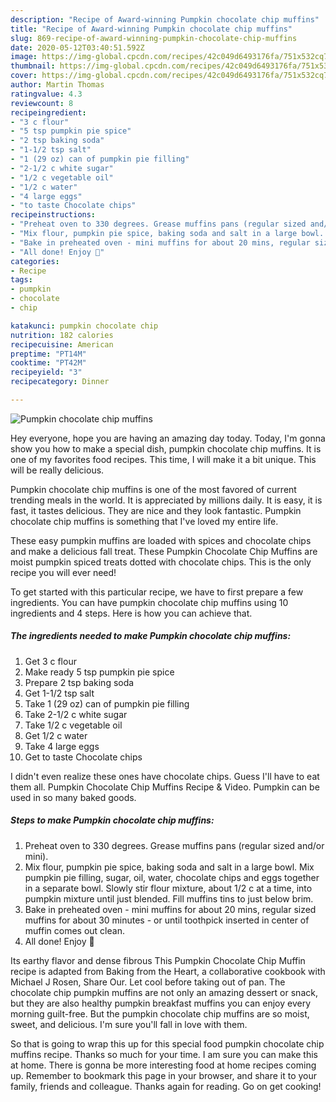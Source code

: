 ```yaml
---
description: "Recipe of Award-winning Pumpkin chocolate chip muffins"
title: "Recipe of Award-winning Pumpkin chocolate chip muffins"
slug: 869-recipe-of-award-winning-pumpkin-chocolate-chip-muffins
date: 2020-05-12T03:40:51.592Z
image: https://img-global.cpcdn.com/recipes/42c049d6493176fa/751x532cq70/pumpkin-chocolate-chip-muffins-recipe-main-photo.jpg
thumbnail: https://img-global.cpcdn.com/recipes/42c049d6493176fa/751x532cq70/pumpkin-chocolate-chip-muffins-recipe-main-photo.jpg
cover: https://img-global.cpcdn.com/recipes/42c049d6493176fa/751x532cq70/pumpkin-chocolate-chip-muffins-recipe-main-photo.jpg
author: Martin Thomas
ratingvalue: 4.3
reviewcount: 8
recipeingredient:
- "3 c flour"
- "5 tsp pumpkin pie spice"
- "2 tsp baking soda"
- "1-1/2 tsp salt"
- "1 (29 oz) can of pumpkin pie filling"
- "2-1/2 c white sugar"
- "1/2 c vegetable oil"
- "1/2 c water"
- "4 large eggs"
- "to taste Chocolate chips"
recipeinstructions:
- "Preheat oven to 330 degrees. Grease muffins pans (regular sized and/or mini)."
- "Mix flour, pumpkin pie spice, baking soda and salt in a large bowl. Mix pumpkin pie filling, sugar, oil, water, chocolate chips and eggs together in a separate bowl. Slowly stir flour mixture, about 1/2 c at a time, into pumpkin mixture until just blended. Fill muffins tins to just below brim."
- "Bake in preheated oven - mini muffins for about 20 mins, regular sized muffins for about 30 minutes - or until toothpick inserted in center of muffin comes out clean."
- "All done! Enjoy 🙂"
categories:
- Recipe
tags:
- pumpkin
- chocolate
- chip

katakunci: pumpkin chocolate chip 
nutrition: 182 calories
recipecuisine: American
preptime: "PT14M"
cooktime: "PT42M"
recipeyield: "3"
recipecategory: Dinner

---
```



![Pumpkin chocolate chip muffins](https://img-global.cpcdn.com/recipes/42c049d6493176fa/751x532cq70/pumpkin-chocolate-chip-muffins-recipe-main-photo.jpg)

Hey everyone, hope you are having an amazing day today. Today, I'm gonna show you how to make a special dish, pumpkin chocolate chip muffins. It is one of my favorites food recipes. This time, I will make it a bit unique. This will be really delicious.

Pumpkin chocolate chip muffins is one of the most favored of current trending meals in the world. It is appreciated by millions daily. It is easy, it is fast, it tastes delicious. They are nice and they look fantastic. Pumpkin chocolate chip muffins is something that I've loved my entire life.

These easy pumpkin muffins are loaded with spices and chocolate chips and make a delicious fall treat. These Pumpkin Chocolate Chip Muffins are moist pumpkin spiced treats dotted with chocolate chips. This is the only recipe you will ever need!


To get started with this particular recipe, we have to first prepare a few ingredients. You can have pumpkin chocolate chip muffins using 10 ingredients and 4 steps. Here is how you can achieve that.

<!--inarticleads1-->

##### The ingredients needed to make Pumpkin chocolate chip muffins:

1. Get 3 c flour
1. Make ready 5 tsp pumpkin pie spice
1. Prepare 2 tsp baking soda
1. Get 1-1/2 tsp salt
1. Take 1 (29 oz) can of pumpkin pie filling
1. Take 2-1/2 c white sugar
1. Take 1/2 c vegetable oil
1. Get 1/2 c water
1. Take 4 large eggs
1. Get to taste Chocolate chips


I didn&#39;t even realize these ones have chocolate chips. Guess I&#39;ll have to eat them all. Pumpkin Chocolate Chip Muffins Recipe &amp; Video. Pumpkin can be used in so many baked goods. 

<!--inarticleads2-->

##### Steps to make Pumpkin chocolate chip muffins:

1. Preheat oven to 330 degrees. Grease muffins pans (regular sized and/or mini).
1. Mix flour, pumpkin pie spice, baking soda and salt in a large bowl. Mix pumpkin pie filling, sugar, oil, water, chocolate chips and eggs together in a separate bowl. Slowly stir flour mixture, about 1/2 c at a time, into pumpkin mixture until just blended. Fill muffins tins to just below brim.
1. Bake in preheated oven - mini muffins for about 20 mins, regular sized muffins for about 30 minutes - or until toothpick inserted in center of muffin comes out clean.
1. All done! Enjoy 🙂


Its earthy flavor and dense fibrous This Pumpkin Chocolate Chip Muffin recipe is adapted from Baking from the Heart, a collaborative cookbook with Michael J Rosen, Share Our. Let cool before taking out of pan. The chocolate chip pumpkin muffins are not only an amazing dessert or snack, but they are also healthy pumpkin breakfast muffins you can enjoy every morning guilt-free. But the pumpkin chocolate chip muffins are so moist, sweet, and delicious. I&#39;m sure you&#39;ll fall in love with them. 

So that is going to wrap this up for this special food pumpkin chocolate chip muffins recipe. Thanks so much for your time. I am sure you can make this at home. There is gonna be more interesting food at home recipes coming up. Remember to bookmark this page in your browser, and share it to your family, friends and colleague. Thanks again for reading. Go on get cooking!
